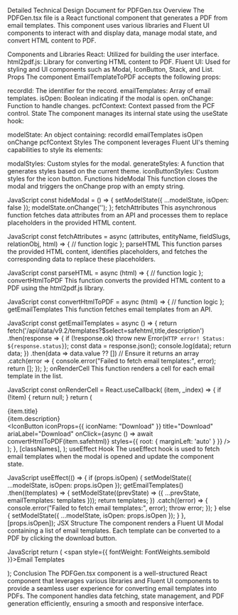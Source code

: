 Detailed Technical Design Document for PDFGen.tsx
Overview
The PDFGen.tsx file is a React functional component that generates a PDF from email templates. This component uses various libraries and Fluent UI components to interact with and display data, manage modal state, and convert HTML content to PDF.

Components and Libraries
React: Utilized for building the user interface.
html2pdf.js: Library for converting HTML content to PDF.
Fluent UI: Used for styling and UI components such as Modal, IconButton, Stack, and List.
Props
The component EmailTemplateToPDF accepts the following props:

recordId: The identifier for the record.
emailTemplates: Array of email templates.
isOpen: Boolean indicating if the modal is open.
onChange: Function to handle changes.
pcfContext: Context passed from the PCF control.
State
The component manages its internal state using the useState hook:

modelState: An object containing:
recordId
emailTemplates
isOpen
onChange
pcfContext
Styles
The component leverages Fluent UI's theming capabilities to style its elements:

modalStyles: Custom styles for the modal.
generateStyles: A function that generates styles based on the current theme.
iconButtonStyles: Custom styles for the icon button.
Functions
hideModal
This function closes the modal and triggers the onChange prop with an empty string.

JavaScript
const hideModal = () => {
    setModelState({ ...modelState, isOpen: false });
    modelState.onChange('');
};
fetchAttributes
This asynchronous function fetches data attributes from an API and processes them to replace placeholders in the provided HTML content.

JavaScript
const fetchAttributes = async (attributes, entityName, fieldSlugs, relationObj, html) => {
    // function logic
};
parseHTML
This function parses the provided HTML content, identifies placeholders, and fetches the corresponding data to replace these placeholders.

JavaScript
const parseHTML = async (html) => {
    // function logic
};
convertHtmlToPDF
This function converts the provided HTML content to a PDF using the html2pdf.js library.

JavaScript
const convertHtmlToPDF = async (html) => {
    // function logic
};
getEmailTemplates
This function fetches email templates from an API.

JavaScript
const getEmailTemplates = async () => {
    return fetch('/api/data/v9.2/templates?$select=safehtml,title,description')
        .then(response => {
            if (!response.ok) throw new Error(`HTTP error! Status: ${response.status}`);
            const data = response.json();
            console.log(data);
            return data;
        })
        .then(data => data.value ?? []) // Ensure it returns an array
        .catch(error => {
            console.error("Failed to fetch email templates:", error);
            return [];
        });
};
onRenderCell
This function renders a cell for each email template in the list.

JavaScript
const onRenderCell = React.useCallback(
    (item, _index) => {
        if (!item) {
            return null;
        }
        return (
            <div className={classNames.itemCell} data-is-focusable={true}>
                <div className={classNames.itemContent}>
                    <div className={classNames.itemName}>{item.title}</div>
                    <div>{item.description}</div>
                </div>
                <IconButton
                    iconProps={{ iconName: "Download" }}
                    title="Download"
                    ariaLabel="Download"
                    onClick={async () => await convertHtmlToPDF(item.safehtml)}
                    styles={{ root: { marginLeft: 'auto' } }}
                />
            </div>
        );
    },
    [classNames],
);
useEffect Hook
The useEffect hook is used to fetch email templates when the modal is opened and update the component state.

JavaScript
useEffect(() => {
    if (props.isOpen) {
        setModelState({ ...modelState, isOpen: props.isOpen });
        getEmailTemplates()
            .then((templates) => {
                setModelState((prevState) => ({ ...prevState, emailTemplates: templates }));
                return templates;
            })
            .catch((error) => {
                console.error("Failed to fetch email templates:", error);
                throw error;
            });
    } else {
        setModelState({ ...modelState, isOpen: props.isOpen });
    }
}, [props.isOpen]);
JSX Structure
The component renders a Fluent UI Modal containing a list of email templates. Each template can be converted to a PDF by clicking the download button.

JavaScript
return (
    <Modal
        isOpen={modelState.isOpen}
        onDismiss={hideModal}
        isBlocking={true}
        styles={modalStyles}
    >
        <Stack horizontalAlign="space-between">
            <Stack horizontalAlign="end" verticalAlign="start">
                <IconButton
                    styles={iconButtonStyles}
                    iconProps={cancelIcon}
                    ariaLabel="Close popup modal"
                    onClick={hideModal}
                />
            </Stack>
            <Stack horizontalAlign="start">
                <span style={{ fontWeight: FontWeights.semibold }}>Email Templates</span>
            </Stack>
            <Stack>
                <div>
                    <List
                        items={modelState.emailTemplates}
                        onRenderCell={onRenderCell}
                    />
                </div>
            </Stack>
        </Stack>
    </Modal>
);
Conclusion
The PDFGen.tsx component is a well-structured React component that leverages various libraries and Fluent UI components to provide a seamless user experience for converting email templates into PDFs. The component handles data fetching, state management, and PDF generation efficiently, ensuring a smooth and responsive interface.
